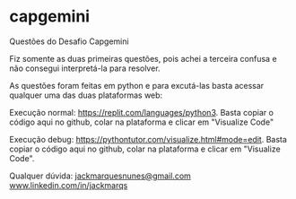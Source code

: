 # capgemini

Questões do Desafio Capgemini

Fiz somente as duas primeiras questões, pois achei a terceira confusa e não consegui interpretá-la para resolver.

As questões foram feitas em python e para excutá-las basta acessar qualquer uma das duas plataformas web:

Execução normal: https://replit.com/languages/python3. Basta copiar o código aqui no github, colar na plataforma e clicar em "Visualize Code"

Execução debug: https://pythontutor.com/visualize.html#mode=edit. Basta copiar o código aqui no github, colar na plataforma e clicar em "Visualize Code".

Qualquer dúvida: jackmarquesnunes@gmail.com www.linkedin.com/in/jackmarqs
